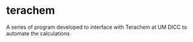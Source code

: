 # terachem
A series of program developed to interface with Terachem at UM DICC to automate the calculations
